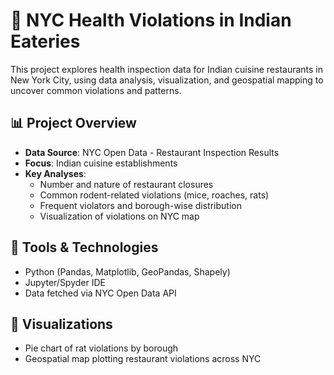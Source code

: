 # 🍛 NYC Health Violations in Indian Eateries

This project explores health inspection data for Indian cuisine restaurants in New York City, using data analysis, visualization, and geospatial mapping to uncover common violations and patterns.

## 📊 Project Overview

- **Data Source**: NYC Open Data - Restaurant Inspection Results
- **Focus**: Indian cuisine establishments
- **Key Analyses**:
  - Number and nature of restaurant closures
  - Common rodent-related violations (mice, roaches, rats)
  - Frequent violators and borough-wise distribution
  - Visualization of violations on NYC map

## 🧪 Tools & Technologies
- Python (Pandas, Matplotlib, GeoPandas, Shapely)
- Jupyter/Spyder IDE
- Data fetched via NYC Open Data API

## 📍 Visualizations
- Pie chart of rat violations by borough
- Geospatial map plotting restaurant violations across NYC

